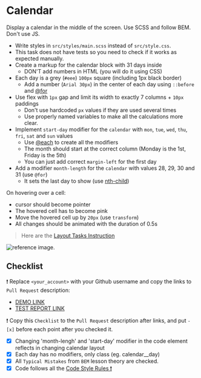 # Calendar

Display a calendar in the middle of the screen. Use SCSS and follow BEM. Don't use JS.

- Write styles in `src/styles/main.scss` instead of `src/style.css`.
- This task does not have tests so you need to check if it works as expected manually.
- Create a markup for the calendar block with 31 days inside
  - DON'T add numbers in HTML (you will do it using CSS)
- Each day is a grey (`#eee`) `100px` square (including 1px black border)
  - Add a number (`Arial 30px`) in the center of each day using `::before` and [@for](https://sass-lang.com/documentation/at-rules/control/for)
- Use flex with `1px` gap and limit its width to exactly 7 columns + `10px` paddings
  - Don't use hardcoded `px` values if they are used several times
  - Use properly named variables to make all the calculations more clear.
- Implement `start-day` modifier for the `calendar` with `mon`, `tue`, `wed`, `thu`, `fri`, `sat` and `sun` values
  - Use [@each](https://sass-lang.com/documentation/at-rules/control/each) to create all the modifiers
  - The month should start at the correct column (Monday is the 1st, Friday is the 5th)
  - You can just add correct `margin-left` for the first day
- Add a modifier `month-length` for the `calendar` with values 28, 29, 30 and 31 (use `@for`)
  - It sets the last day to show (use [nth-child](https://css-tricks.com/how-nth-child-works/))

On hovering over a cell:
- cursor should become pointer
- The hovered cell has to become pink
- Move the hovered cell up by `20px` (use `transform`)
- All changes should be animated with the duration of 0.5s

> Here are the [Layout Tasks Instruction](https://github.com/mate-academy/layout_task-guideline#how-to-solve-the-layout-tasks-on-github)

![reference image](reference.png).

## Checklist

❗️ Replace `<your_account>` with your Github username and copy the links to `Pull Request` description:

- [DEMO LINK](https://Nastyahumeniuk.github.io/layout_calendar/)
- [TEST REPORT LINK](https://Nastyahumeniuk.github.io/layout_calendar/report/html_report/)

❗️ Copy this `Checklist` to the `Pull Request` description after links, and put `- [x]` before each point after you checked it.

- [x] Changing 'month-lengh' and 'start-day' modifier in the code element
reflects in changing calendar layout
- [x] Each day has no modifiers, only class (eg. calendar__day)
- [x] All `Typical Mistakes` from `BEM` lesson theory are checked.
- [x] Code follows all the [Code Style Rules ❗️](https://mate-academy.github.io/layout_task-guideline/html-css-code-style-rules)
